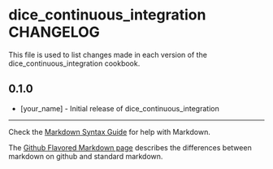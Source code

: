 # dice_continuous_integration CHANGELOG

This file is used to list changes made in each version of the dice_continuous_integration cookbook.

## 0.1.0
- [your_name] - Initial release of dice_continuous_integration

- - -
Check the [Markdown Syntax Guide](http://daringfireball.net/projects/markdown/syntax) for help with Markdown.

The [Github Flavored Markdown page](http://github.github.com/github-flavored-markdown/) describes the differences between markdown on github and standard markdown.
